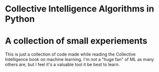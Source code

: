 # Collective Intelligence Algorithms in Python
# A collection of small experiements

This is just a collection of code made while reading the Collective Intelligence book on machine learning.
I'm not a "huge fan" of ML as many others are, but I feel it's a valuable tool it be best to learn.

